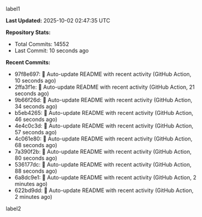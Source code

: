 
label1 
<!-- ACTIVITY_START -->
**Last Updated:** 2025-10-02 02:47:35 UTC

**Repository Stats:**
- Total Commits: 14552
- Last Commit: 10 seconds ago

**Recent Commits:**
- 97f8e697: 🤖 Auto-update README with recent activity (GitHub Action, 10 seconds ago)
- 2ffa3f1e: 🤖 Auto-update README with recent activity (GitHub Action, 21 seconds ago)
- 9b66f26d: 🤖 Auto-update README with recent activity (GitHub Action, 34 seconds ago)
- b5eb4265: 🤖 Auto-update README with recent activity (GitHub Action, 46 seconds ago)
- 4e4c0c3d: 🤖 Auto-update README with recent activity (GitHub Action, 57 seconds ago)
- 4c061e80: 🤖 Auto-update README with recent activity (GitHub Action, 68 seconds ago)
- 7a390f2b: 🤖 Auto-update README with recent activity (GitHub Action, 80 seconds ago)
- 536177dc: 🤖 Auto-update README with recent activity (GitHub Action, 88 seconds ago)
- 6a8dc9e1: 🤖 Auto-update README with recent activity (GitHub Action, 2 minutes ago)
- 622bd9dd: 🤖 Auto-update README with recent activity (GitHub Action, 2 minutes ago)
<!-- ACTIVITY_END -->

label2
